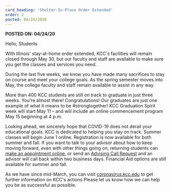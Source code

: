 ```yaml
---
card_heading: 'Shelter-In-Place Order Extended'
order: 2
posted: 04/24/2020
---
```


<p><strong>POSTED ON: 04/24/20</strong></p>
<p>Hello, Students</p>
<p>With Illinois' stay-at-home order extended, KCC's facilities will remain closed through May 30, but our faculty and staff are available to make sure you get the classes and services you need.</p>
<p>During the last five weeks, we know you have made many sacrifices to stay on course and meet your college goals. As the spring semester moves into May, the college faculty and staff remain available to assist in any way.</p>
<p>More than 400 KCC students are still on track to graduate in just three weeks. You're almost there! Congratulations! Our graduates are just one example of what it means to be #strongtogether! KCC Graduation Spirit week will start May 11 &ndash; and will include an online commencement program May 15 beginning at 4 p.m.</p>
<p>Looking ahead, we sincerely hope that COVID-19 does not derail your educational goals. KCC is dedicated to helping you stay on track. Summer classes will begin June 1 online. Registration is now available for both summer and fall. If you want to talk to your advisor about how to keep moving forward, even with other things going on, returning students can <a target="_blank" rel="noopener noreferrer" href="https://kccadvising.setmore.com/">make an appointment online</a>, or send an <a target="_blank" rel="noopener noreferrer" href="https://docs.google.com/forms/d/e/1FAIpQLScUSrtnJS_QWtWKrlh_60Nh_TqrvdLX3MLR5igjJPY5OlGlGg/viewform">Advising Call Request</a> and an advisor will call back within two business days. Financial Aid options are still available for summer and fall.</p>
<p>As we have since mid-March, you can visit <a target="_blank" rel="noopener noreferrer" href="https://coronavirus.kcc.edu">coronavirus.kcc.edu</a> to get further information on KCC's actions Please let us know how we can help you be as successful as possible.</p>
